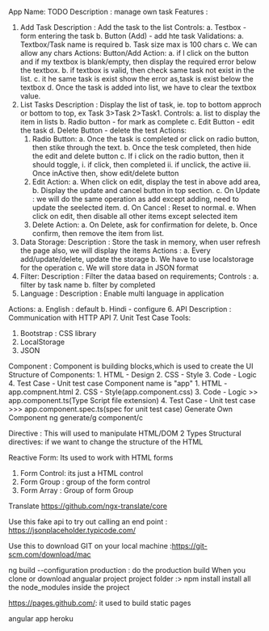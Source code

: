App Name: TODO
Description : manage own task
Features :
1. Add Task
Description : Add the task to the list
Controls:
    a. Testbox - form entering the task
    b. Button (Add) - add hte task
Validations:
    a. Textbox/Task name is required
    b. Task size max is 100 chars
    c. We can allow any chars
Actions:
    Button/Add Action:
    a. if I click on the button and if my textbox is blank/empty, then display the required error below the textbox.
    b. if textbox is valid, then check same task not exist in the list.
    c. it he same task is exist show the error as,task is exist below the textbox
    d. Once the task is added into list, we have to clear the textbox value.
2. List Tasks
Description : Display the list of task, ie. top to bottom approch or bottom to top, ex Task 3>Task 2>Task1.
Controls:
    a. list to display the item in lists
    b. Radio button - for mark as complete
    c. Edit Button - edit the task
    d. Delete Button - delete the test
Actions:
    1. Radio Button:
    a. Once the task is completed or click on radio button, then stike through the text.
    b. Once the tesk completed, then hide the edit and delete button
    c. If i click on the radio button, then it should toggle,
        i. if click, then completed
        ii. if unclick, the active
        iii. Once inActive then, show edit/delete button
    2. Edit Action:
        a. When click on edit, display the test in above add area,
        b. Display the update and cancel button in top section.
        c. On Update : we will do the same operation as add except adding, need to update the seelected item.
        d. On Cancel : Reset to normal.
        e. When click on edit, then disable all other items except selected item
    3. Delete Action:
        a. On Delete, ask for confirmation for delete,
        b. Once confirm, then remove the item from list.
3. Data Storage:
Description : Store the task in memory, when user refresh the page also, we will display the items
Actions :
    a. Every add/update/delete, update the storage
    b. We have to use localstorage for the operation
    c. We will store data in JSON format
4. Filter: 
Description : Filter the dataa based on requirements;
Controls :
    a. filter by task name
    b. filter by completed
5. Language :
Description : Enable multi language in application

Actions:
    a. English : default
    b. Hindi - configure
6. API 
Description : Communication with HTTP API
7. Unit Test Case
Tools:
1. Bootstrap : CSS library
2. LocalStorage
3. JSON

Component : Component is building blocks,which is used to create the UI
Structure of Components:
    1. HTML - Design
    2. CSS - Style
    3. Code - Logic
    4. Test Case - Unit test case
Component name is "app"
    1. HTML - app.compnent.html
    2. CSS - Style(app.component.css)
    3. Code - Logic >> app.component.ts(Type Script file extension)
    4. Test Case - Unit test case >>> app.component.spec.ts(spec for unit test case)
Generate Own Component
ng generate/g component/c <componentName>   

Directive : This will used to manipulate HTML/DOM
2 Types
Structural directives: if we want to change the structure of the HTML 

Reactive Form: Its used to work with HTML forms
1. Form Control: its just a HTML control
2. Form Group : group of the form control
3. Form Array : Group of form Group

Translate
https://github.com/ngx-translate/core

Use this fake api to try out calling an end point : https://jsonplaceholder.typicode.com/

Use this to download GIT on your local machine :https://git-scm.com/download/mac

ng build --configuration production : do the production build
When you clone or download angualar project
project folder :> npm install
install all the node_modules inside the project

https://pages.github.com/: it used to build static pages

angular app heroku
